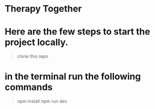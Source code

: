 # Therapy Together

# Here are the few steps to start the project locally.

> clone this repo
# in the terminal run the following commands
> npm install
> npm run dev
